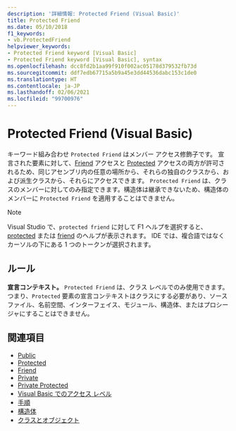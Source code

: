 ```yaml
---
description: '詳細情報: Protected Friend (Visual Basic)'
title: Protected Friend
ms.date: 05/10/2018
f1_keywords:
- vb.ProtectedFriend
helpviewer_keywords:
- Protected Friend keyword [Visual Basic]
- Protected Friend keyword [Visual Basic], syntax
ms.openlocfilehash: dcc8fd2b1aa99f910f002ac05178d379532fb73d
ms.sourcegitcommit: ddf7edb67715a5b9a45e3dd44536dabc153c1de0
ms.translationtype: HT
ms.contentlocale: ja-JP
ms.lasthandoff: 02/06/2021
ms.locfileid: "99700976"
---
```

# <a name="protected-friend-visual-basic"></a>Protected Friend (Visual Basic)

キーワード組み合わせ `Protected Friend` はメンバー アクセス修飾子です。 宣言された要素に対して、[Friend](friend.md) アクセスと [Protected](protected.md) アクセスの両方が許可されるため、同じアセンブリ内の任意の場所から、それらの独自のクラスから、および派生クラスから、それらにアクセスできます。 `Protected Friend` は、クラスのメンバーに対してのみ指定できます。構造体は継承できないため、構造体のメンバーに `Protected Friend` を適用することはできません。

> [!NOTE]
> Visual Studio で、`protected friend` に対して F1 ヘルプを選択すると、[protected](protected.md) または [friend](friend.md) のヘルプが表示されます。 IDE では、複合語ではなくカーソルの下にある 1 つのトークンが選択されます。

## <a name="rules"></a>ルール

**宣言コンテキスト。** `Protected Friend` は、クラス レベルでのみ使用できます。 つまり、`Protected` 要素の宣言コンテキストはクラスにする必要があり、ソース ファイル、名前空間、インターフェイス、モジュール、構造体、またはプロシージャにすることはできません。

## <a name="see-also"></a>関連項目

- [Public](public.md)
- [Protected](protected.md)
- [Friend](friend.md)
- [Private](private.md)
- [Private Protected](./private-protected.md)
- [Visual Basic でのアクセス レベル](../../programming-guide/language-features/declared-elements/access-levels.md)
- [手順](../../programming-guide/language-features/procedures/index.md)
- [構造体](../../programming-guide/language-features/data-types/structures.md)
- [クラスとオブジェクト](../../programming-guide/language-features/objects-and-classes/index.md)
